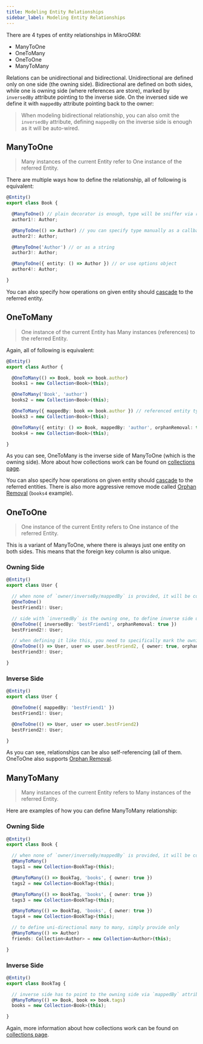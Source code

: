 ```yaml
---
title: Modeling Entity Relationships
sidebar_label: Modeling Entity Relationships
---
```


There are 4 types of entity relationships in MikroORM:

- ManyToOne
- OneToMany
- OneToOne
- ManyToMany

Relations can be unidirectional and bidirectional. Unidirectional are defined only on one side (the owning side). Bidirectional are defined on both sides, while one is owning side (where references are store), marked by `inversedBy` attribute pointing to the inverse side. On the inversed side we define it with `mappedBy` attribute pointing back to the owner:

> When modeling bidirectional relationship, you can also omit the `inversedBy` attribute, defining `mappedBy` on the inverse side is enough as it will be auto-wired.

## ManyToOne

> Many instances of the current Entity refer to One instance of the referred Entity.

There are multiple ways how to define the relationship, all of following is equivalent:

```typescript
@Entity()
export class Book {

  @ManyToOne() // plain decorator is enough, type will be sniffer via reflection!
  author1!: Author;

  @ManyToOne(() => Author) // you can specify type manually as a callback
  author2!: Author;

  @ManyToOne('Author') // or as a string
  author3!: Author;

  @ManyToOne({ entity: () => Author }) // or use options object
  author4!: Author;

}
```

You can also specify how operations on given entity should [cascade](cascading.md) to the referred entity.

## OneToMany

> One instance of the current Entity has Many instances (references) to the referred Entity.

Again, all of following is equivalent:

```typescript
@Entity()
export class Author {

  @OneToMany(() => Book, book => book.author)
  books1 = new Collection<Book>(this);

  @OneToMany('Book', 'author')
  books2 = new Collection<Book>(this);

  @OneToMany({ mappedBy: book => book.author }) // referenced entity type can be sniffer too
  books3 = new Collection<Book>(this);

  @OneToMany({ entity: () => Book, mappedBy: 'author', orphanRemoval: true })
  books4 = new Collection<Book>(this);

}
```

As you can see, OneToMany is the inverse side of ManyToOne (which is the owning side). More about how collections work can be found on [collections page](collections.md).

You can also specify how operations on given entity should [cascade](cascading.md) to the referred entities. There is also more aggressive remove mode called [Orphan Removal](cascading.md#orphan-removal) (`books4` example).

## OneToOne

> One instance of the current Entity refers to One instance of the referred Entity.

This is a variant of ManyToOne, where there is always just one entity on both sides. This means that the foreign key column is also unique.

### Owning Side

```typescript
@Entity()
export class User {

  // when none of `owner/inverseBy/mappedBy` is provided, it will be considered owning side
  @OneToOne()
  bestFriend1!: User;

  // side with `inversedBy` is the owning one, to define inverse side use `mappedBy`
  @OneToOne({ inversedBy: 'bestFriend1', orphanRemoval: true })
  bestFriend2!: User;

  // when defining it like this, you need to specifically mark the owning side with `owner: true`
  @OneToOne(() => User, user => user.bestFriend2, { owner: true, orphanRemoval: true })
  bestFriend3!: User;

}
```

### Inverse Side

```typescript
@Entity()
export class User {

  @OneToOne({ mappedBy: 'bestFriend1' })
  bestFriend1!: User;

  @OneToOne(() => User, user => user.bestFriend2)
  bestFriend2!: User;

}
```

As you can see, relationships can be also self-referencing (all of them. OneToOne also supports [Orphan Removal](cascading.md#orphan-removal).

## ManyToMany

> Many instances of the current Entity refers to Many instances of the referred Entity.

Here are examples of how you can define ManyToMany relationship:

### Owning Side

```typescript
@Entity()
export class Book {

  // when none of `owner/inverseBy/mappedBy` is provided, it will be considered owning side
  @ManyToMany()
  tags1 = new Collection<BookTag>(this);

  @ManyToMany(() => BookTag, 'books', { owner: true })
  tags2 = new Collection<BookTag>(this);

  @ManyToMany(() => BookTag, 'books', { owner: true })
  tags3 = new Collection<BookTag>(this);

  @ManyToMany(() => BookTag, 'books', { owner: true })
  tags4 = new Collection<BookTag>(this);

  // to define uni-directional many to many, simply provide only
  @ManyToMany(() => Author)
  friends: Collection<Author> = new Collection<Author>(this);

}
```

### Inverse Side

```typescript
@Entity()
export class BookTag {

  // inverse side has to point to the owning side via `mappedBy` attribute/parameter
  @ManyToMany(() => Book, book => book.tags)
  books = new Collection<Book>(this);

}
```

Again, more information about how collections work can be found on [collections page](collections.md).
